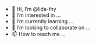 - 👋 Hi, I’m @lida-thy
- 👀 I’m interested in ...
- 🌱 I’m currently learning ...
- 💞️ I’m looking to collaborate on ...
- 📫 How to reach me ...

<!---
lida-thy/lida-thy is a ✨ special ✨ repository because its `README.md` (this file) appears on your GitHub profile.
You can click the Preview link to take a look at your changes.
--->
